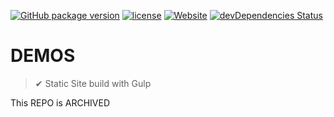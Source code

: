 [![GitHub package version](https://img.shields.io/github/package-json/v/adorade/demos.svg?color=green&logo=github)](https://github.com/adorade/demos/blob/master/package.json)
[![license](https://img.shields.io/github/license/adorade/demos.svg)](https://mit-license.org)
[![Website](https://img.shields.io/website/https/adorade.github.io/demos.svg)](https://adorade.github.io/demos)
[![devDependencies Status](https://img.shields.io/david/dev/adorade/demos.svg)](https://david-dm.org/adorade/demos?type=dev)

# DEMOS

> ✔ Static Site build with Gulp

This REPO is ARCHIVED
